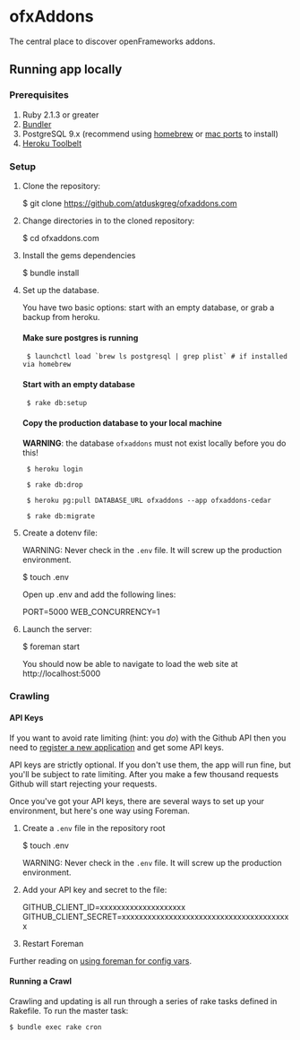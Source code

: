 # ofxAddons

The central place to discover openFrameworks addons.

## Running app locally

### Prerequisites

1. Ruby 2.1.3 or greater
1. [Bundler](bundler.io)
1. PostgreSQL 9.x (recommend using [homebrew](http://brew.sh/) or [mac ports](http://www.macports.org/) to install)
1. [Heroku Toolbelt](https://toolbelt.heroku.com/)

### Setup

1. Clone the repository:

    $ git clone https://github.com/atduskgreg/ofxaddons.com

1. Change directories in to the cloned repository:

    $ cd ofxaddons.com

1. Install the gems dependencies

    $ bundle install

1. Set up the database.

    You have two basic options: start with an empty database, or grab a backup from heroku.

    #### Make sure postgres is running

        $ launchctl load `brew ls postgresql | grep plist` # if installed via homebrew

    #### Start with an empty database

        $ rake db:setup

    #### Copy the production database to your local machine

      **WARNING**: the database `ofxaddons` must not exist locally before you do this!

        $ heroku login

        $ rake db:drop

        $ heroku pg:pull DATABASE_URL ofxaddons --app ofxaddons-cedar

        $ rake db:migrate

1. Create a dotenv file:

    WARNING: Never check in the `.env` file. It will screw up the production environment.

    $ touch .env

    Open up .env and add the following lines:

    PORT=5000
    WEB_CONCURRENCY=1

1. Launch the server:

    $ foreman start

    You should now be able to navigate to load the web site at http://localhost:5000

### Crawling

#### API Keys
If you want to avoid rate limiting (hint: you _do_) with the Github API then you need to [register a new application](https://github.com/settings/applications/new) and get some API keys.

API keys are strictly optional. If you don't use them, the app will run fine, but you'll be subject to rate limiting. After you make a few thousand requests Github will start rejecting your requests.

Once you've got your API keys, there are several ways to set up your environment, but here's one way using Foreman.

1. Create a `.env` file in the repository root

    $ touch .env

   WARNING: Never check in the `.env` file. It will screw up the production environment.

1. Add your API key and secret to the file:

    GITHUB_CLIENT_ID=xxxxxxxxxxxxxxxxxxxx
    GITHUB_CLIENT_SECRET=xxxxxxxxxxxxxxxxxxxxxxxxxxxxxxxxxxxxxxxx

1. Restart Foreman

Further reading on [using foreman for config vars](https://devcenter.heroku.com/articles/config-vars#using-foreman).

#### Running a Crawl

Crawling and updating is all run through a series of rake tasks defined in Rakefile. To run the master task:

    $ bundle exec rake cron
